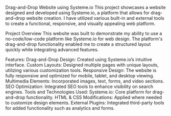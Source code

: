 Drag-and-Drop Website using Systeme.io
This project showcases a website designed and developed using Systeme.io, a platform that allows for drag-and-drop website creation. I have utilized various built-in and external tools to create a functional, responsive, and visually appealing web platform.

Project Overview
This website was built to demonstrate my ability to use a no-code/low-code platform like Systeme.io for web design. The platform's drag-and-drop functionality enabled me to create a structured layout quickly while integrating advanced features.

Features:
Drag-and-Drop Design: Created using Systeme.io’s intuitive interface.
Custom Layouts: Designed multiple pages with unique layouts, utilizing various customization tools.
Responsive Design: The website is fully responsive and optimized for mobile, tablet, and desktop viewing.
Multimedia Elements: Incorporated images, text, forms, and video sections.
SEO Optimization: Integrated SEO tools to enhance visibility on search engines.
Tools and Technologies Used:
Systeme.io: Core platform for drag-and-drop functionality.
HTML & CSS Modifications: Applied where needed to customize design elements.
External Plugins: Integrated third-party tools for added functionality such as analytics and forms.
